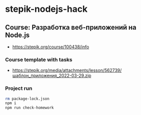 # stepik-nodejs-hack

## Course: Разработка веб-приложений на Node.js
- https://stepik.org/course/100438/info

### Course template with tasks
- https://stepik.org/media/attachments/lesson/562739/шаблон_приложения_2022-03-29.zip

### Project run
```bash
rm package-lock.json
npm i
npm run check-homework
```
